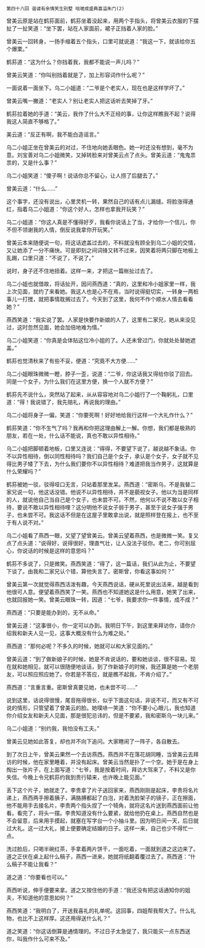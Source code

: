     第四十八回 谐谑有余情笑生别墅 咄嗟成盛典喜溢朱门(2) 

   曾美云原是站在鹤荪面前，鹤荪坐着没起来，用两个手指头，将曾美云衣服的下摆扯了一扯笑道：“坐下罢，站在人家面前，裙子正挡着人家的脸。”

   曾美云一回转身，一扬手缩着五个指头，口里可就说道：“我这一下，就该给你五个爆栗。”

   鹤荪道：“这为什么？你挡着我，我都不能说一声儿吗？”

   曾美云笑道：“你叫别挡着就是了，加上形容词作什么呢？”

   一面说着一面坐下。乌二小姐道：“二爷是个老实人，现在也是这样学坏了。”

   曾美云嘴一撇道：“老实人？别让老实人把这话听去笑掉了牙。”

   鹤荪拉着她的手道：“美云，我作了什么大不正经的事，让你这样瞧我不起？说得我这人简直不够格了。”

   美云道：“反正有啊，我不能白造谣言。”

   乌二小姐正坐在曾美云的对过，不住地向她丢眼色。她一时还没有想到，毫不为意。刘宝善对乌二小姐微笑，又掉转脸来对曾美云点了点头。曾美云道：“鬼鬼祟祟的，又是什么事？”

   乌二小姐笑道：“傻子啊！说话你总不留心，让人捞了后腿去了。”

   曾美云道：“什么……”

   这个事字，还没有说出，心里灵机一转，果然自己的话有点儿漏缝。将脸涨得通红，指着乌二小姐道：“你这个好人，怎样也拿我开玩笑？”

   乌二小姐道：“你这人真是不懂得好歹，我看你说话上了当，才给你一个信儿，你不但不领谢我的人情，倒反说我拿你开玩笑。”

   曾美云本来随便说一句，将这话遮盖过去的，不料就没有顾全到乌二小姐的交情，又让她添了一分不痛快。可是即刻之间词锋又转不过来，因笑着将两只脚在地板上乱踢，口里只道：“不说了，不说了。”

   说时，身子还不住地扭着。这样一来，才把这一篇帐扯过去了。

   乌二小姐也就借故，将话扯开，因问燕西道：“真的，这里和冷小姐家里一样，我上次见面，就约了来看她。我这人也是心不在焉，当时说得挺切实，一转身一两桩事儿一打搅，就把事情耽搁过去了。今天到了这里，我何不作个顺水人情去看看她？”

   燕西笑道：“我实说了罢。人家是快要作新娘的人了，这里有二家兄，她从来没见过，这时忽然见面，她会加倍地难为情。”

   乌二小姐笑道：“你真是会体贴这位冷小姐的了。人还未曾过门，你就处处替她遮盖。”

   鹤荪也觉清秋来了有些不妥，便道：“究竟不大方便……”

   乌二小姐眼珠微微一瞪，脖子一歪，说道：“二爷，你这话我又得给你驳了回去。同是一个女子，为什么我们在这里方便，换一个人就不方便？”

   鹤荪先不说什么，突然站了起来，从从容容地对乌二小姐行了一个鞠躬礼，口里道：“得！我说错了，我先赔礼，再说我的理由。”

   乌二小姐将身子一偏，笑道：“你要死啊！好好地给我行这样一个大礼作什么？”

   鹤荪笑道：“你不生气了吗？我再和你把这理由解上一解。你想，我们都是极熟的朋友，若在一处，什么话不能说，真也不敢以异性相待。”

   乌二小姐把脚顿着地板，口里又连说：“得得，不要望下说了，越说越不象话。你不以异性相待，倒以同性相待吗？我们自己是个女子，承认是个女子，女子就不见得比男子矮了下去，为什么我们要你不以异性相待？难道把我当作男子，这就算是什么荣耀吗？”

   鹤荪被她一驳，驳得哑口无言，只站着那里发呆。燕西道：“密斯乌，不是我替二家兄说一句，他这话没错。他说不以异性相待，并不是藐视女子。他以为当是同样的人，就说他自己当自己是个女子，也未尝不可。不然，他何以不说不敢以女子相待，要说不敢以异性相待哩？这分明他不说女子弱于男子，甚至于说女子强于男子，也未尝不可。我这话不但是在这屋子里敢拿出说，就是照样登在报上，也不至于有人说不对。”

   乌二小姐看了燕西一眼，又望了望曾美云。曾美云望着燕西，也是微微一笑。复又点了点头道：“说得好，说得很好，理直气壮，让人没法子驳你。老二，你可别屈心，你说话的时候是这样的意思吗？”

   鹤荪不多说了，只是微笑。燕西笑道：“得了，这一篇话，我们从此为止，不要望下谈了。由我和二家兄认个错，算他失言了。密斯曾，你看这事如何？”

   曾美云第一次就觉得燕西活泼有趣，今天燕西说话，硬从死里说出活来，越是看到他很可人意。便望着燕西笑了一笑。燕西也不知道她这是什么用意，她笑了出来，也就回报她一笑。曾美云眼珠一转，因道：“七爷，我要求你一件事情，成不成？”

   燕西道：“只要是能办到的，无不从命。”

   曾美云道：“这事很小，你一定可以办到。我明日下午，到这里来拜访你，请你介绍我和新夫人见一见，这事大概没有什么为难之处。”

   燕西道：“那何必呢？不多久的时候，她就可以和大家见面的。”

   曾美云道：“到了做新娘子的时候，她是不肯说话的，要和她谈谈，很不容易。现在就和她相见，就可以很随便地谈话，到了作新娘子的时候，我还算是她一个老朋友，可以照应照应她了。你若是不答应，就是瞧不起我，不肯介绍了。”

   燕西道：“言重言重。密斯曾真要见她，也未尝不可……”

   说到这里，话说得很慢，尾音拖得很长，似乎下面这句话，非说不可，而又有不可说的情形，只管望着了曾美云的脸。她噗哧一笑道：“你不要小心眼儿，我也知道你介绍女友和新夫人见面，那是很犯忌讳的，但是不要紧，我和密斯乌一块儿来。”

   乌二小姐道：“别约我，我怕没有工夫。”

   曾美云见她如此答复，却也并不向下追问。大家瞎闹了一阵子，各自散去。

   到了次日上午，曾美云果然一个去访燕西。燕西并不在落花胡同睡，当曾美云去拜访的时候，他在家里睡着，并没有起床。曾美云当然是扑了一个空。她于是在身上掏出一张片子，在上面写道：“七爷，我是按着时间，拜访大驾来了，不料又是你失信。今晚上令兄鹤荪约我到贵行辕来，也许晚上能见面。”

   丢下这个片子，她就走了。李贵拿了片子送回家来，燕西刚刚是起床，李贵将名片递上，燕西两手擦着胰子，满胳膊都起了白泡，对着洗脸架子的镜子，正在擦面，他不能用手去接名片，李贵两个指头捏了一个犄角，就将这名片送到燕西面前让他看。看完了，将头一摆。李贵知道没有什么要紧，就给他扔在桌上。燕西自然也是不会留意，后来用手摸起，就塞在写字台一个小抽斗里。因为明日间一天，后日就过大礼。这一过大礼，接上便要确定结婚的日子。这样一来，自己也少不得忙一点。

   洗过脸后，只喝半碗红茶，手拿着两片饼干，一面吃着，一面就到道之这边来了。道之正伏在桌上起什么稿子，燕西一进来，她就将纸翻着覆过去了。燕西道：“什么稿子不能让我看？”

   道之道：“你要看也可以。”

   燕西听说，伸手便要来拿。道之又按住他的手道：“我还没有把这话通知你的姐夫，不知道他的意思如何？”

   燕西笑道：“我明白了，开送我喜礼的礼单呢。这回事，四姐帮我帮大了。什么礼物，也比不上这样厚。这还用得送什么礼？”

   道之笑道：“你这话倒算是通情理的。不过日子太急促了，我只能买一点东西送你，叫我作什么可来不及。”

